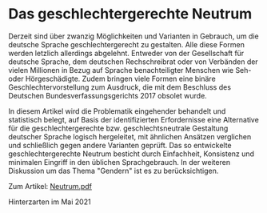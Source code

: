# Das geschlechtergerechte Neutrum
Derzeit sind über zwanzig Möglichkeiten und Varianten in Gebrauch, um die deutsche Sprache geschlechtergerecht zu gestalten. Alle diese Formen werden letzlich allerdings abgelehnt. Entweder von der Gesellschaft für deutsche Sprache, dem deutschen Rechschreibrat oder von Verbänden der vielen Millionen in Bezug auf Sprache benachteiligter Menschen wie Seh- oder Hörgeschädigte. Zudem bringen viele Formen eine binäre Geschlechtervorstellung zum Ausdruck, die mit dem Beschluss des Deutschen Bundesverfassungsgerichts 2017 obsolet wurde.

In diesem Artikel wird die Problematik eingehender behandelt und statistisch belegt, auf Basis der identifizierten Erfordernisse eine Alternative für die geschlechtergerechte bzw. geschlechtsneutrale Gestaltung deutscher Sprache logisch hergeleitet, mit ähnlichen Ansätzen verglichen und schließlich gegen andere Varianten geprüft.
Das so entwickelte geschlechtergerechte Neutrum besticht durch Einfachheit, Konsistenz und minimalen Eingriff in den üblichen Sprachgebrauch. In der weiteren Diskussion um das Thema "Gendern" ist es zu berücksichtigen.

Zum Artikel: [Neutrum.pdf](Neutrum.pdf)

Hinterzarten im Mai 2021